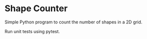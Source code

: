 # Shape Counter

Simple Python program to count the number of shapes in a 2D grid.

Run unit tests using pytest.
